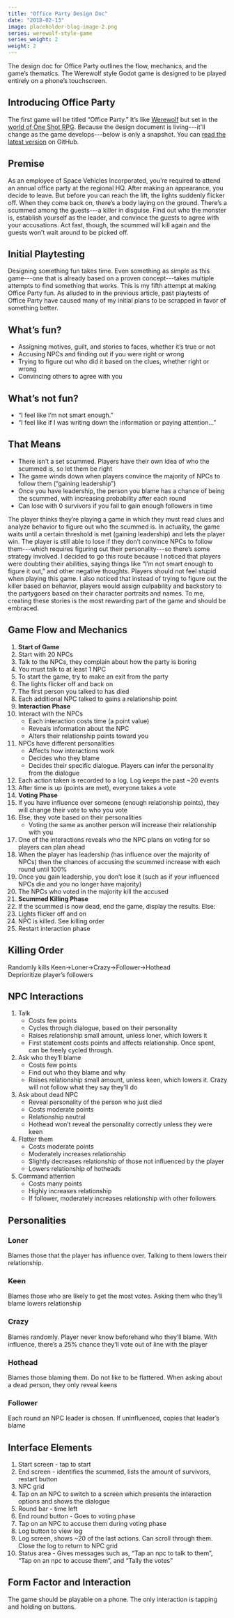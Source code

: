 ```yaml
---
title: "Office Party Design Doc"
date: "2018-02-13"
image: placeholder-blog-image-2.png
series: werewolf-style-game
series_weight: 2
weight: 2
---
```


The design doc for Office Party outlines the flow, mechanics, and the game’s thematics. The Werewolf style Godot game is designed to be played entirely on a phone’s touchscreen.<!--more-->

## Introducing Office Party
The first game will be titled “Office Party.” It’s like [Werewolf](/tutorial/werewolf-style-game/introduction/) but set in the [world of One Shot RPG](/blog/creating-the-setting/). Because the design document is living---it'll change as the game develops---below is only a snapshot. You can [read the latest version](https://github.com/oneshotrpg/office-party/blob/master/design-document.md) on GitHub.

## Premise
As an employee of Space Vehicles Incorporated, you’re required to attend an annual office party at the regional HQ. After making an appearance, you decide to leave. But before you can reach the lift, the lights suddenly flicker off. When they come back on, there’s a body laying on the ground. There’s a scummed among the guests---a killer in disguise. Find out who the monster is, establish yourself as the leader, and convince the guests to agree with your accusations. Act fast, though, the scummed will kill again and the guests won’t wait around to be picked off.

## Initial Playtesting
Designing something fun takes time. Even something as simple as this game---one that is already based on a proven concept---takes multiple attempts to find something that works. This is my fifth attempt at making Office Party fun. As alluded to in the previous article, past playtests of Office Party have caused many of my initial plans to be scrapped in favor of something better.

## What’s fun?
- Assigning motives, guilt, and stories to faces, whether it’s true or not
- Accusing NPCs and finding out if you were right or wrong
- Trying to figure out who did it based on the clues, whether right or wrong
- Convincing others to agree with you

## What’s not fun?
- “I feel like I’m not smart enough.”
- “I feel like if I was writing down the information or paying attention...”

## That Means
- There isn’t a set scummed. Players have their own idea of who the scummed is, so let them be right
- The game winds down when players convince the majority of NPCs to follow them (“gaining leadership”)
- Once you have leadership, the person you blame has a chance of being the scummed, with increasing probability after each round
- Can lose with 0 survivors if you fail to gain enough followers in time

The player thinks they’re playing a game in which they must read clues and analyze behavior to figure out who the scummed is. In actuality, the game waits until a certain threshold is met (gaining leadership) and lets the player win. The player is still able to lose if they don’t convince NPCs to follow them---which requires figuring out their personality---so there’s some strategy involved. I decided to go this route because I noticed that players were doubting their abilities, saying things like “I’m not smart enough to figure it out,” and other negative thoughts. Players should not feel stupid when playing this game. I also noticed that instead of trying to figure out the killer based on behavior, players would assign culpability and backstory to the partygoers based on their character portraits and names. To me, creating these stories is the most rewarding part of the game and should be embraced.

## Game Flow and Mechanics
1. **Start of Game**
1. Start with 20 NPCs
1. Talk to the NPCs, they complain about how the party is boring
1. You must talk to at least 1 NPC
1. To start the game, try to make an exit from the party
1. The lights flicker off and back on
1. The first person you talked to has died
1. Each additional NPC talked to gains a relationship point
1. **Interaction Phase**
1. Interact with the NPCs
   - Each interaction costs time (a point value)
   - Reveals information about the NPC
   - Alters their relationship points toward you
1. NPCs have different personalities
   - Affects how interactions work
   - Decides who they blame
   - Decides their specific dialogue. Players can infer the personality from the dialogue
1. Each action taken is recorded to a log. Log keeps the past ~20 events
1. After time is up (points are met), everyone takes a vote
1. **Voting Phase**
1. If you have influence over someone (enough relationship points), they will change their vote to who you vote
1. Else, they vote based on their personalities
   - Voting the same as another person will increase their relationship with you
1. One of the interactions reveals who the NPC plans on voting for so players can plan ahead
1. When the player has leadership (has influence over the majority of NPCs) then the chances of accusing the scummed increase with each round until 100%
1. Once you gain leadership, you don’t lose it (such as if your influenced NPCs die and you no longer have majority)
1. The NPCs who voted in the majority kill the accused
1. **Scummed Killing Phase**
1. If the scummed is now dead, end the game, display the results. Else:
1. Lights flicker off and on
1. NPC is killed. See killing order
1. Restart interaction phase

## Killing Order
Randomly kills Keen->Loner->Crazy->Follower->Hothead  
Deprioritize player’s followers

## NPC Interactions
1. Talk
   - Costs few points
   - Cycles through dialogue, based on their personality
   - Raises relationship small amount, unless loner, which lowers it
   - First statement costs points and affects relationship. Once spent, can be freely cycled through.
1. Ask who they’ll blame
   - Costs few points
   - Find out who they blame and why
   - Raises relationship small amount, unless keen, which lowers it. Crazy will not follow what they say they’ll do
1. Ask about dead NPC
   - Reveal personality of the person who just died
   - Costs moderate points
   - Relationship neutral
   - Hothead won’t reveal the personality correctly unless they were keen
1. Flatter them
   - Costs moderate points
   - Moderately increases relationship
   - Slightly decreases relationship of those not influenced by the player
   - Lowers relationship of hotheads
1. Command attention
   - Costs many points
   - Highly increases relationship
   - If follower, moderately increases relationship with other followers

## Personalities
### Loner
Blames those that the player has influence over. Talking to them lowers their relationship.

### Keen
Blames those who are likely to get the most votes. Asking them who they’ll blame lowers relationship

### Crazy
Blames randomly. Player never know beforehand who they’ll blame. With influence, there’s a 25% chance they’ll vote out of line with the player

### Hothead
Blames those blaming them. Do not like to be flattered. When asking about a dead person, they only reveal keens

### Follower
Each round an NPC leader is chosen. If uninfluenced, copies that leader’s blame

## Interface Elements
1. Start screen - tap to start
1. End screen - identifies the scummed, lists the amount of survivors, restart button
1. NPC grid
1. Tap on an NPC to switch to a screen which presents the interaction options and shows the dialogue
1. Round bar - time left
1. End round button - Goes to voting phase
1. Tap on an NPC to accuse them during voting phase
1. Log button to view log
1. Log screen, shows ~20 of the last actions. Can scroll through them. Close the log to return to NPC grid
1. Status area - Gives messages such as, “Tap an npc to talk to them”, “Tap on an npc to accuse them”, and “Tally the votes”

## Form Factor and Interaction
The game should be playable on a phone. The only interaction is tapping and holding on buttons.
